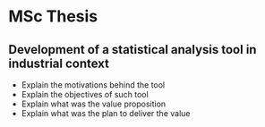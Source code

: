 # MSc Thesis
## Development of a statistical analysis tool in industrial context

- Explain the motivations behind the tool
- Explain the objectives of such tool
- Explain what was the value proposition
- Explain what was the plan to deliver the value